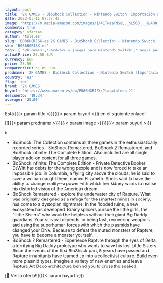 ```yaml
---
layout: post
title: '2K GAMES - BioShock Collection - Nintendo Switch [Importación alemana]'
date: 2022-03-11 07:07:43
image: 'https://m.media-amazon.com/images/I/41TwzaKNScL._SL500_._SL400_.jpg'
comments: true
category: ofertas
author: 'tole.es'
slug: 'B086HGRJSX-es 2K GAMES - BioShock Collection - Nintendo Switch...'
sku: 'B086HGRJSX-es'
tags: [ '2k games','Hardware y juegos para Nintendo Switch','Juegos para Nintendo Switch','Videojuegos','nintendo', ]
actualPrice: 25.56 EUR
currency: EUR
price: 25.56
comparePrice: 31.69 EUR
prodname: '2K GAMES - BioShock Collection - Nintendo Switch [Importación alemana]'
country: 'es'
flag: '🇪🇸'
brand: '2K GAMES'
buyurl: 'https://www.amazon.es/dp/B086HGRJSX/?tag=tolees-21'
descuento: '19.34'
average: '25.56'
---
```


Está [{{< param title >}}]({{< param buyurl >}}) en el siguiente enlace!

[![{{< param prodname >}}]({{< param image >}})]({{< param buyurl >}})

ℹ️:

- BioShock: The Collection contains all three games in the enthusiastically recorded series - BioShock Remastered, BioShock 2 Remastered, and BioShock Infinite: The Complete Edition. Also included are all single player add-on content for all three games.
- BioShock Infinite: The Complete Edition - Private Detective Booker DeWitt has debts for the wrong people and is now forced to take an impossible job: in Columbia, a flying city above the clouds, he is said to save a woman caught there, named Elizabeth. She is said to have the ability to change reality--a power with which her kidney wants to realise his distorted vision of the American dream.
- BioShock Remastered - explore the underwater city of Rapture. What was originally designed as a refuge for the smartest minds in society, has come to a dystopian nightmare. In the flooded ruins, a new ecosystem has developed. Brainy splicers pursue the little girls, the "Little Sisters" who would be helpless without their giant Big Daddy guardians. Your survival depends on being fast, recovering weapons and using the superhuman forces with which the plasmids have changed your DNA. Because to defeat the muted monsters of Rapture, you have to become a monster yourself.
- BioShock 2 Remastered - Experience Rapture through the eyes of Delta, a terrifying Big Daddy prototype who wants to save his lost Little Sisters. Since the events of the first BioShock part, 8 years have passed and Rapture inhabitants have teamed up into a collectivist culture. Build even more plasmid types, imagine a variety of new enemies and leave Rapture Art Deco architecture behind you to cross the seabed.

[🛒 Ver la oferta!!]({{< param buyurl >}})
